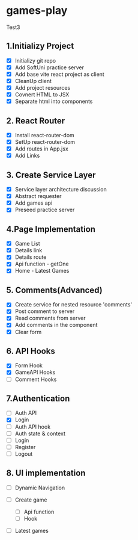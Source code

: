 # games-play
Test3
## 1.Initializy Project
- [x] Initializy git repo
- [x] Add SoftUni practice server
- [x] Add base vite react project as client
- [x] CleanUp client
- [x] Add project resources
- [x] Covnert HTML to JSX
- [x] Separate html into components
## 2. React Router
- [x] Install react-router-dom
- [x] SetUp react-router-dom
- [x] Add routes in App.jsx
- [x] Add Links
## 3. Create Service Layer
- [x] Service layer architecture discussion
- [x] Abstract requester
- [x] Add games api
- [x] Preseed practice server
## 4.Page Implementation
- [x] Game List
- [x] Details link
- [x] Details route
- [x] Api function - getOne
- [x] Home - Latest Games
## 5. Comments(Advanced)
- [x] Create service for nested resource 'comments'
- [x] Post comment to server
- [x] Read comments from server
- [x] Add comments in the component
- [x] Clear form
## 6. API Hooks
- [x] Form Hook
- [x] GameAPI Hooks
- [ ] Comment Hooks
## 7.Authentication
- [ ] Auth API
- [x] Login
- [ ] Auth API hook
- [ ] Auth state & context
- [ ] Login
- [ ] Register
- [ ] Logout
## 8. UI implementation
- [ ] Dynamic Navigation
- [ ] Create game
  - [ ] Api function
  - [ ] Hook
- [ ] Latest games

